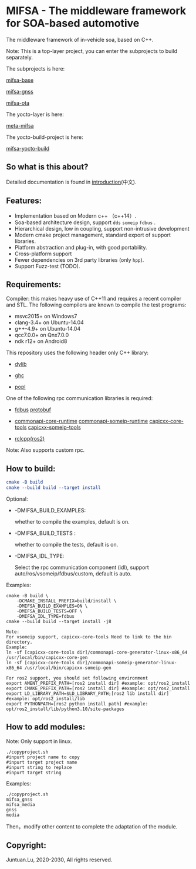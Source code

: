 # MIFSA - The middleware framework for SOA-based automotive

The middleware framework of in-vehicle soa, based on C++.

Note: This is a top-layer project, you can enter the subprojects to build separately.

The subprojects is here:

 [mifsa-base](https://github.com/lujuntuan/mifsa-base)

 [mifsa-gnss](https://github.com/lujuntuan/mifsa-gnss)

 [mifsa-ota](https://github.com/lujuntuan/mifsa-ota)

The yocto-layer is here:

 [meta-mifsa](https://github.com/lujuntuan/meta-mifsa)

The yocto-build-project is here:

 [mifsa-yocto-build](https://github.com/lujuntuan/mifsa-yocto-build)

## So what is this about?

Detailed documentation is found in [introduction](doc/introduction-zh.md)(中文).

## Features:

- Implementation based on Modern c++ （c++14）.
- Soa-based architecture design, support `dds` `someip` `fdbus` .
- Hierarchical design, low in coupling, support non-intrusive development
- Modern cmake project management, standard export of support libraries.
- Platform abstraction and plug-in, with good portability.
- Cross-platform support
- Fewer dependencies on 3rd party libraries (only `hpp`).
- Support Fuzz-test (TODO).

## Requirements:

Compiler: this makes heavy use of C++11 and requires a recent compiler and STL. The following compilers are known to compile the test programs:

- msvc2015+ on Windows7
- clang-3.4+ on Ubuntu-14.04
- g++-4.9+ on Ubuntu-14.04
- qcc7.0.0+ on Qnx7.0.0
- ndk r12+ on Android8

This repository uses the following header only C++ library:

- [dylib](https://github.com/martin-olivier/dylib)

- [ghc](https://github.com/gulrak/filesystem)

- [popl](https://github.com/badaix/popl)

One of the following rpc communication libraries is required: 

- [fdbus](https://gitee.com/jeremyczhen/fdbus) [protobuf](https://github.com/protocolbuffers/protobuf)

- [commonapi-core-runtime](https://github.com/COVESA/capicxx-core-runtime) [commonapi-someip-runtime](https://github.com/COVESA/capicxx-someip-runtime) [capicxx-core-tools](https://github.com/COVESA/capicxx-core-tools) [capicxx-someip-tools](https://github.com/COVESA/capicxx-someip-tools)

- [rclcpp(ros2)](https://github.com/ros2/rclcpp)

Note: Also supports custom rpc.

## How to build:

```cmake
cmake -B build
cmake --build build --target install
```

Optional:

- -DMIFSA_BUILD_EXAMPLES: 

  whether to compile the examples, default is on.

- -DMIFSA_BUILD_TESTS :

   whether to compile the tests, default is on.

- -DMIFSA_IDL_TYPE: 

  Select the rpc communication component (idl), support auto/ros/vsomeip/fdbus/custom, default is auto.

Examples:

```shell
cmake -B build \
	-DCMAKE_INSTALL_PREFIX=build/install \
	-DMIFSA_BUILD_EXAMPLES=ON \
	-DMIFSA_BUILD_TESTS=OFF \
	-DMIFSA_IDL_TYPE=fdbus
cmake --build build --target install -j8
```

```shell
Note:
For vsomeip support, capicxx-core-tools Need to link to the bin directory.
Example:
ln -sf [capicxx-core-tools dir]/commonapi-core-generator-linux-x86_64 /usr/local/bin/capicxx-core-gen
ln -sf [capicxx-core-tools dir]/commonapi-someip-generator-linux-x86_64 /usr/local/bin/capicxx-someip-gen

For ros2 support, you should set following environment
export AMENT_PREFIX_PATH=[ros2 install dir] #example: opt/ros2_install
export CMAKE_PREFIX_PATH=[ros2 install dir] #example: opt/ros2_install
export LD_LIBRARY_PATH=$LD_LIBRARY_PATH;[ros2 lib install dir] #example: opt/ros2_install/lib
export PYTHONPATH=[ros2 python install path] #example: opt/ros2_install/lib/python3.10/site-packages
```

## How to add modules:

Note: Only support in linux.

```shell
./copyproject.sh
#inpurt project name to copy
#inpurt target project name
#inpurt string to replace
#inpurt target string
```

Examples:

```shell
./copyproject.sh
mifsa_gnss
mifsa_media
gnss
media
```

Then，modify other content to complete the adaptation of the module.

## Copyright:

Juntuan.Lu, 2020-2030, All rights reserved.
